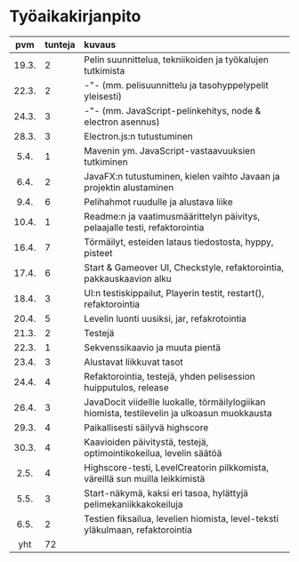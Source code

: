 # Työaikakirjanpito

| pvm | tunteja | kuvaus |
| :----:|:-----| :-----|
| 19.3. | 2 | Pelin suunnittelua, tekniikoiden ja työkalujen tutkimista |
| 22.3. | 2 | -"- (mm. pelisuunnittelu ja tasohyppelypelit yleisesti)|
| 24.3. | 3 | -"- (mm. JavaScript-pelinkehitys, node & electron asennus)|
| 28.3. | 3 | Electron.js:n tutustuminen |
| 5.4. | 1 | Mavenin ym. JavaScript-vastaavuuksien tutkiminen |
| 6.4. | 2 | JavaFX:n tutustuminen, kielen vaihto Javaan ja projektin alustaminen |
| 9.4. | 6 | Pelihahmot ruudulle ja alustava liike |
| 10.4. | 1 | Readme:n ja vaatimusmäärittelyn päivitys, pelaajalle testi, refaktorointia |
| 16.4. | 7 | Törmäilyt, esteiden lataus tiedostosta, hyppy, pisteet |
| 17.4. | 6 | Start & Gameover UI, Checkstyle, refaktorointia, pakkauskaavion alku |
| 18.4. | 3 | UI:n testiskippailut, Playerin testit, restart(), refaktorointia |
| 20.4. | 5 | Levelin luonti uusiksi, jar, refakrotointia |
| 21.3. | 2 | Testejä |
| 22.3. | 1 | Sekvenssikaavio ja muuta pientä |
| 23.4. | 3 | Alustavat liikkuvat tasot |
| 24.4. | 4 | Refaktorointia, testejä, yhden pelisession huipputulos, release |
| 26.4. | 3 | JavaDocit viidellle luokalle, törmäilylogiikan hiomista, testilevelin ja ulkoasun muokkausta |
| 29.3. | 4 | Paikallisesti säilyvä highscore |
| 30.3. | 4 | Kaavioiden päivitystä, testejä, optimointikokeilua, levelin säätöä |
| 2.5. | 4 | Highscore-testi, LevelCreatorin pilkkomista, väreillä sun muilla leikkimistä |
| 5.5. | 3 | Start-näkymä, kaksi eri tasoa, hylättyjä pelimekaniikkakokeiluja |
| 6.5. | 2 | Testien fiksailua, levelien hiomista, level-teksti yläkulmaan, refaktorointia |
| yht | 72 |
